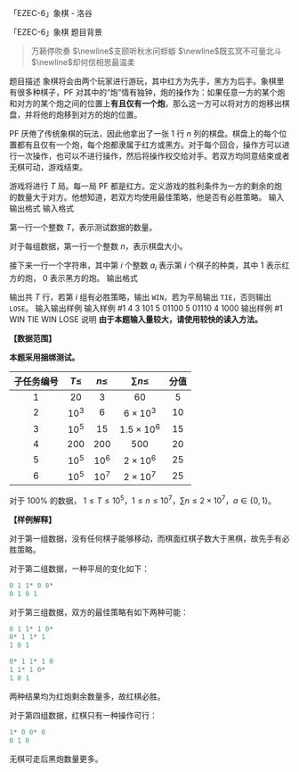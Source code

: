 



「EZEC-6」象棋 - 洛谷














「EZEC-6」象棋
题目背景
> 万籁停吹奏
$\newline$支颐听秋水问蜉蝣
$\newline$既玄冥不可量北斗
$\newline$却何信相思最温柔

题目描述
象棋将会由两个玩家进行游玩，其中红方为先手，黑方为后手。象棋里有很多种棋子，PF 对其中的“炮”情有独钟，炮的操作为：如果任意一方的某个炮和对方的某个炮之间的位置上**有且仅有一个炮**，那么这一方可以将对方的炮移出棋盘，并将他的炮移到对方的炮的位置。

PF 厌倦了传统象棋的玩法，因此他拿出了一张 $1$ 行 $n$ 列的棋盘。棋盘上的每个位置都有且仅有一个炮，每个炮都隶属于红方或黑方。对于每个回合，操作方可以进行一次操作，也可以不进行操作，然后将操作权交给对手。若双方均同意结束或者无棋可动，游戏结束。


游戏将进行 $T$ 局。每一局 PF 都是红方。定义游戏的胜利条件为一方的剩余的炮的数量大于对方。他想知道，若双方均使用最佳策略，他是否有必胜策略。
输入输出格式
输入格式

第一行一个整数 $T$，表示测试数据的数量。

对于每组数据，第一行一个整数 $n$，表示棋盘大小。

接下来一行一个字符串，其中第 $i$ 个整数 $a_i$ 表示第 $i$ 个棋子的种类，其中 $1$ 表示红方的炮， $0$ 表示黑方的炮。
输出格式

输出共 $T$ 行，若第 $i$ 组有必胜策略，输出 `WIN`，若为平局输出 `TIE`，否则输出 `LOSE`。
输入输出样例
输入样例 #1
4
3
101
5
01100
5
01110
4
1000
输出样例 #1
WIN
TIE
WIN
LOSE
说明
**由于本题输入量较大，请使用较快的读入方法。**

**【数据范围】**

**本题采用捆绑测试。**

|子任务编号|$T\le$|$n\le$|$\sum n\le$|分值|
|:-:|:-:|:-:|:-:|:-:|
|$1$|$20$|$3$|$60$|$5$|
|$2$|$10^3$|$6$|$6\times10^3$|$10$|
|$3$|$10^5$|$15$|$1.5\times10^6$|$15$|
|$4$|$200$|$200$|$500$|$20$|
|$5$|$10^5$|$10^6$|$2\times10^6$|$25$|
|$6$|$10^5$|$10^7$|$2\times10^7$|$25$|

对于 $100\%$ 的数据， $1\le T \le 10^5$，$1 \le n \le 10^7$，$\sum n \le 2\times 10^7$，$a \in \{0,1\}$。

**【样例解释】**

对于第一组数据，没有任何棋子能够移动，而棋面红棋子数大于黑棋，故先手有必胜策略。

对于第二组数据，一种平局的变化如下：

```cpp
0 1 1* 0 0*
0 1 0 1
```	

对于第三组数据，双方的最佳策略有如下两种可能：
```cpp
0 1 1* 1 0*
0* 1 1* 1
1 0 1
```

```cpp
0* 1 1* 1 0
1 1* 1 0*
1 0 1
```
两种结果均为红炮剩余数量多，故红棋必胜。

对于第四组数据，红棋只有一种操作可行：

```cpp
1* 0 0* 0
0 1 0
```
无棋可走后黑炮数量更多。









